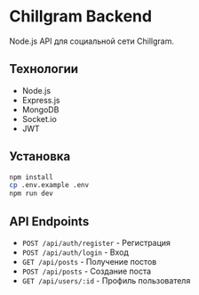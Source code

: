 # Chillgram Backend

Node.js API для социальной сети Chillgram.

## Технологии
- Node.js
- Express.js
- MongoDB
- Socket.io
- JWT

## Установка
```bash
npm install
cp .env.example .env
npm run dev
```

## API Endpoints
- `POST /api/auth/register` - Регистрация
- `POST /api/auth/login` - Вход
- `GET /api/posts` - Получение постов
- `POST /api/posts` - Создание поста
- `GET /api/users/:id` - Профиль пользователя